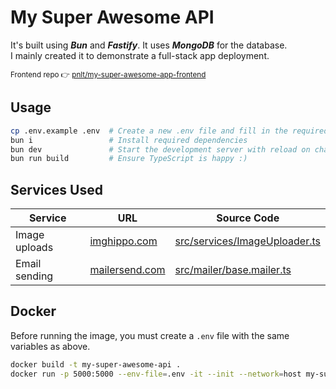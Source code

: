 # My Super Awesome API

It's built using _**Bun**_ and _**Fastify**_. It uses _**MongoDB**_ for the database.  
I mainly created it to demonstrate a full-stack app deployment.

<sup>Frontend repo 👉 [pnlt/my-super-awesome-app-frontend](https://github.com/pnlt/my-super-awesome-app-frontend)</sup>

## Usage

```bash
cp .env.example .env  # Create a new .env file and fill in the required variables
bun i                 # Install required dependencies
bun dev               # Start the development server with reload on changes
bun run build         # Ensure TypeScript is happy :)
```

## Services Used

| Service             | URL                            | Source Code                                                                                      |
|---------------------|--------------------------------|--------------------------------------------------------------------------------------------------|
| Image uploads       | [imghippo.com](https://imghippo.com) | [src/services/ImageUploader.ts](https://github.com/pnlt/my-super-awesome-api/blob/main/src/services/ImageUploader.ts) |
| Email sending       | [mailersend.com](https://mailersend.com) | [src/mailer/base.mailer.ts](https://github.com/pnlt/my-super-awesome-api/blob/main/src/mailer/base.mailer.ts)       |

## Docker

Before running the image, you must create a `.env` file with the same variables as above.

```bash
docker build -t my-super-awesome-api .
docker run -p 5000:5000 --env-file=.env -it --init --network=host my-super-awesome-api # use --network=host for local development
```
